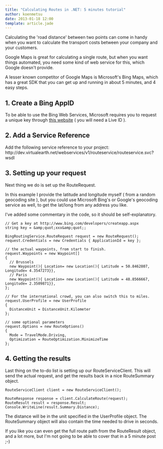 ```yaml
---
title: "Calculating Routes in .NET: 5 minutes tutorial"
author: koenmetsu
date: 2013-01-18 12:00
template: article.jade
---
```


Calculating the 'road distance' between two points can come in handy when you want to calculate the transport costs between your company and your customers.

Google Maps is great for calculating a single route, but when you want things automated, you need some kind of web service for this, which Google doesn't provide.

A lesser known competitor of Google Maps is Microsoft's Bing Maps, which has a great SDK that you can get up and running in about 5 minutes, and 4 easy steps.
<h2>1. Create a Bing AppID</h2>
To be able to use the Bing Web Services, Microsoft requires you to request a unique key through <a href="http://www.bing.com/developers/createapp.aspx">this website</a> ( you will need a Live ID ).
<h2>2. Add a Service Reference</h2>
Add the following service reference to your project:
http://dev.virtualearth.net/webservices/v1/routeservice/routeservice.svc?wsdl

<img src="http://koenmetsu.files.wordpress.com/2010/01/011510_1704_calculating12.png" alt="" />
<h2>3. Setting up your request</h2>
Next thing we do is set up the RouteRequest.

In this example I provide the latitude and longitude myself ( from a random geocoding site ), but you could use Microsoft Bing's or Google's geocoding service as well, to get the lat/long from any address you like.

I've added some commentary in the code, so it should be self-explanatory.

    // Get a key at http://www.bing.com/developers/createapp.aspx
    string key = &amp;quot;xxx&amp;quot;;
    
    BingRoutingService.RouteRequest request = new RouteRequest();
    request.Credentials = new Credentials { ApplicationId = key };
    
    // the actual waypoints, from start to finish.
    request.Waypoints = new Waypoint[]
    {
      // Brussels
      new Waypoint(){ Location= new Location(){ Latitude = 50.8462807, Longitude= 4.3547273}},
      // Paris
      new Waypoint(){ Location= new Location(){ Latitude = 48.8566667, Longitude= 2.3509871}},
    };
    
    // For the international crowd, you can also switch this to miles.
    request.UserProfile = new UserProfile
    {
      DistanceUnit = DistanceUnit.Kilometer
    };
    
    // some optional parameters
    request.Options = new RouteOptions()
    {
      Mode = TravelMode.Driving,
      Optimization = RouteOptimization.MinimizeTime
    };


<h2>4. Getting the results</h2>
Last thing on the to-do list is setting up our RouteServiceClient. This will send the actual request, and get the results back in a nice RouteSummary object.

    RouteServiceClient client = new RouteServiceClient();
    
    RouteResponse response = client.CalculateRoute(request);
    RouteResult result = response.Result;
    Console.WriteLine(result.Summary.Distance);



The distance will be in the unit specified in the UserProfile object.
The RouteSummary object will also contain the time needed to drive in seconds.

If you like you can even get the full route path from the RouteResult object, and a lot more, but I'm not going to be able to cover that in a 5 minute post ;-)


